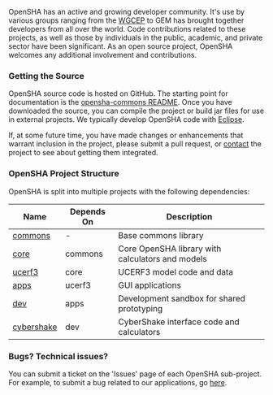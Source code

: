 OpenSHA has an active and growing developer community. It's use by various groups ranging from the [WGCEP](https://www.wgcep.org) to GEM has brought together developers from all over the world. Code contributions related to these projects, as well as those by individuals in the public, academic, and private sector have been significant. As an open source project, OpenSHA welcomes any additional involvement and contributions.

### Getting the Source

OpenSHA source code is hosted on GitHub. The starting point for documentation is the [opensha-commons README](https://github.com/opensha/opensha-commons/blob/master/README.md#opensha-commons). Once you have downloaded the source, you can compile the project or build jar files for use in external projects. We typically develop OpenSHA code with [Eclipse](https://www.eclipse.org).

If, at some future time, you have made changes or enhancements that warrant inclusion in the project, please submit a pull request, or [contact](Home#contact-us) the project to see about getting them integrated.

### OpenSHA Project Structure

OpenSHA is split into multiple projects with the following dependencies:

| Name       | Depends On | Description                                      |
|------------|------------|--------------------------------------------------|
| [commons](https://github.com/opensha/opensha-commons)    | -          | Base commons library                             |
| [core](https://github.com/opensha/opensha-core)       | commons    | Core OpenSHA library with calculators and models |
| [ucerf3](https://github.com/opensha/opensha-ucerf3)     | core       | UCERF3 model code and data                       |
| [apps](https://github.com/opensha/opensha-apps)       | ucerf3     | GUI applications                                 |
| [dev](https://github.com/opensha/opensha-dev)        | apps       | Development sandbox for shared prototyping       |
| [cybershake](https://github.com/opensha/opensha-cybershake) | dev       | CyberShake interface code and calculators        |

### Bugs? Technical issues?

You can submit a ticket on the 'Issues' page of each OpenSHA sub-project. For example, to submit a bug related to our applications, go [here](https://github.com/opensha/opensha-apps/issues).